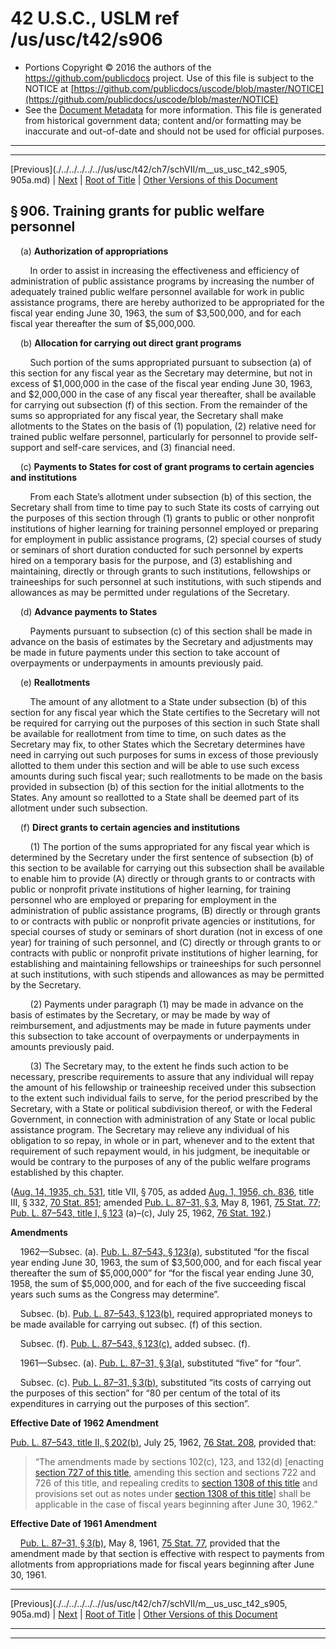 ---
---

# 42 U.S.C., USLM ref /us/usc/t42/s906

* Portions Copyright © 2016 the authors of the https://github.com/publicdocs project.
  Use of this file is subject to the NOTICE at [https://github.com/publicdocs/uscode/blob/master/NOTICE](https://github.com/publicdocs/uscode/blob/master/NOTICE)
* See the [Document Metadata](././../../../../..//README.md) for more information.
  This file is generated from historical government data; content and/or formatting may be inaccurate and out-of-date and should not be used for official purposes.

----------
----------

[Previous](./../../../../..//us/usc/t42/ch7/schVII/m__us_usc_t42_s905, 905a.md) | [Next](./../../../../..//us/usc/t42/ch7/schVII/m__us_usc_t42_s907.md) | [Root of Title](./../../../../../) | [Other Versions of this Document](https://publicdocs.github.io/go/links?ns=uslm&ref=%2Fus%2Fusc%2Ft42%2Fs906)

## § 906. Training grants for public welfare personnel

    (a) __Authorization of appropriations__ 

        In order to assist in increasing the effectiveness and efficiency of administration of public assistance programs by increasing the number of adequately trained public welfare personnel available for work in public assistance programs, there are hereby authorized to be appropriated for the fiscal year ending June 30, 1963, the sum of $3,500,000, and for each fiscal year thereafter the sum of $5,000,000.

    (b) __Allocation for carrying out direct grant programs__ 

        Such portion of the sums appropriated pursuant to subsection (a) of this section for any fiscal year as the Secretary may determine, but not in excess of $1,000,000 in the case of the fiscal year ending June 30, 1963, and $2,000,000 in the case of any fiscal year thereafter, shall be available for carrying out subsection (f) of this section. From the remainder of the sums so appropriated for any fiscal year, the Secretary shall make allotments to the States on the basis of (1) population, (2) relative need for trained public welfare personnel, particularly for personnel to provide self-support and self-care services, and (3) financial need.

    (c) __Payments to States for cost of grant programs to certain agencies and institutions__ 

        From each State’s allotment under subsection (b) of this section, the Secretary shall from time to time pay to such State its costs of carrying out the purposes of this section through (1) grants to public or other nonprofit institutions of higher learning for training personnel employed or preparing for employment in public assistance programs, (2) special courses of study or seminars of short duration conducted for such personnel by experts hired on a temporary basis for the purpose, and (3) establishing and maintaining, directly or through grants to such institutions, fellowships or traineeships for such personnel at such institutions, with such stipends and allowances as may be permitted under regulations of the Secretary.

    (d) __Advance payments to States__ 

        Payments pursuant to subsection (c) of this section shall be made in advance on the basis of estimates by the Secretary and adjustments may be made in future payments under this section to take account of overpayments or underpayments in amounts previously paid.

    (e) __Reallotments__ 

        The amount of any allotment to a State under subsection (b) of this section for any fiscal year which the State certifies to the Secretary will not be required for carrying out the purposes of this section in such State shall be available for reallotment from time to time, on such dates as the Secretary may fix, to other States which the Secretary determines have need in carrying out such purposes for sums in excess of those previously allotted to them under this section and will be able to use such excess amounts during such fiscal year; such reallotments to be made on the basis provided in subsection (b) of this section for the initial allotments to the States. Any amount so reallotted to a State shall be deemed part of its allotment under such subsection.

    (f) __Direct grants to certain agencies and institutions__ 

        (1) The portion of the sums appropriated for any fiscal year which is determined by the Secretary under the first sentence of subsection (b) of this section to be available for carrying out this subsection shall be available to enable him to provide (A) directly or through grants to or contracts with public or nonprofit private institutions of higher learning, for training personnel who are employed or preparing for employment in the administration of public assistance programs, (B) directly or through grants to or contracts with public or nonprofit private agencies or institutions, for special courses of study or seminars of short duration (not in excess of one year) for training of such personnel, and (C) directly or through grants to or contracts with public or nonprofit private institutions of higher learning, for establishing and maintaining fellowships or traineeships for such personnel at such institutions, with such stipends and allowances as may be permitted by the Secretary.

        (2) Payments under paragraph (1) may be made in advance on the basis of estimates by the Secretary, or may be made by way of reimbursement, and adjustments may be made in future payments under this subsection to take account of overpayments or underpayments in amounts previously paid.

        (3) The Secretary may, to the extent he finds such action to be necessary, prescribe requirements to assure that any individual will repay the amount of his fellowship or traineeship received under this subsection to the extent such individual fails to serve, for the period prescribed by the Secretary, with a State or political subdivision thereof, or with the Federal Government, in connection with administration of any State or local public assistance program. The Secretary may relieve any individual of his obligation to so repay, in whole or in part, whenever and to the extent that requirement of such repayment would, in his judgment, be inequitable or would be contrary to the purposes of any of the public welfare programs established by this chapter.

([Aug. 14, 1935, ch. 531][/us/act/1935-08-14/ch531], title VII, § 705, as added [Aug. 1, 1956, ch. 836][/us/act/1956-08-01/ch836], title III, § 332, [70 Stat. 851][/us/stat/70/851]; amended [Pub. L. 87–31, § 3][/us/pl/87/31/s3], May 8, 1961, [75 Stat. 77][/us/stat/75/77]; [Pub. L. 87–543, title I, § 123][/us/pl/87/543/s123] (a)–(c), July 25, 1962, [76 Stat. 192][/us/stat/76/192].)

 __Amendments__ 

    1962—Subsec. (a). [Pub. L. 87–543, § 123(a)][/us/pl/87/543/s123/a], substituted “for the fiscal year ending June 30, 1963, the sum of $3,500,000, and for each fiscal year thereafter the sum of $5,000,000” for “for the fiscal year ending June 30, 1958, the sum of $5,000,000, and for each of the five succeeding fiscal years such sums as the Congress may determine”.

    Subsec. (b). [Pub. L. 87–543, § 123(b)][/us/pl/87/543/s123/b], required appropriated moneys to be made available for carrying out subsec. (f) of this section.

    Subsec. (f). [Pub. L. 87–543, § 123(c)][/us/pl/87/543/s123/c], added subsec. (f).

    1961—Subsec. (a). [Pub. L. 87–31, § 3(a)][/us/pl/87/31/s3/a], substituted “five” for “four”.

    Subsec. (c). [Pub. L. 87–31, § 3(b)][/us/pl/87/31/s3/b], substituted “its costs of carrying out the purposes of this section” for “80 per centum of the total of its expenditures in carrying out the purposes of this section”.

 __Effective Date of 1962 Amendment__ 

[Pub. L. 87–543, title II, § 202(b)][/us/pl/87/543/s202/b], July 25, 1962, [76 Stat. 208][/us/stat/76/208], provided that: 

> “The amendments made by sections 102(c), 123, and 132(d) \[enacting [section 727 of this title][/us/usc/t42/s727], amending this section and sections 722 and 726 of this title, and repealing credits to [section 1308 of this title][/us/usc/t42/s1308] and provisions set out as notes under [section 1308 of this title][/us/usc/t42/s1308]\] shall be applicable in the case of fiscal years beginning after June 30, 1962.”

 __Effective Date of 1961 Amendment__ 

    [Pub. L. 87–31, § 3(b)][/us/pl/87/31/s3/b], May 8, 1961, [75 Stat. 77][/us/stat/75/77], provided that the amendment made by that section is effective with respect to payments from allotments from appropriations made for fiscal years beginning after June 30, 1961.

----------

[Previous](./../../../../..//us/usc/t42/ch7/schVII/m__us_usc_t42_s905, 905a.md) | [Next](./../../../../..//us/usc/t42/ch7/schVII/m__us_usc_t42_s907.md) | [Root of Title](./../../../../../) | [Other Versions of this Document](https://publicdocs.github.io/go/links?ns=uslm&ref=%2Fus%2Fusc%2Ft42%2Fs906)

----------
----------

[/us/act/1935-08-14/ch531]: https://publicdocs.github.io/go/links?ns=uslm&ref=%2Fus%2Fact%2F1935-08-14%2Fch531
[/us/act/1956-08-01/ch836]: https://publicdocs.github.io/go/links?ns=uslm&ref=%2Fus%2Fact%2F1956-08-01%2Fch836
[/us/stat/70/851]: https://publicdocs.github.io/go/links?ns=uslm&ref=%2Fus%2Fstat%2F70%2F851
[/us/pl/87/31/s3]: https://publicdocs.github.io/go/links?ns=uslm&ref=%2Fus%2Fpl%2F87%2F31%2Fs3
[/us/stat/75/77]: https://publicdocs.github.io/go/links?ns=uslm&ref=%2Fus%2Fstat%2F75%2F77
[/us/pl/87/543/s123]: https://publicdocs.github.io/go/links?ns=uslm&ref=%2Fus%2Fpl%2F87%2F543%2Fs123
[/us/stat/76/192]: https://publicdocs.github.io/go/links?ns=uslm&ref=%2Fus%2Fstat%2F76%2F192
[/us/pl/87/543/s123/a]: https://publicdocs.github.io/go/links?ns=uslm&ref=%2Fus%2Fpl%2F87%2F543%2Fs123%2Fa
[/us/pl/87/543/s123/b]: https://publicdocs.github.io/go/links?ns=uslm&ref=%2Fus%2Fpl%2F87%2F543%2Fs123%2Fb
[/us/pl/87/543/s123/c]: https://publicdocs.github.io/go/links?ns=uslm&ref=%2Fus%2Fpl%2F87%2F543%2Fs123%2Fc
[/us/pl/87/31/s3/a]: https://publicdocs.github.io/go/links?ns=uslm&ref=%2Fus%2Fpl%2F87%2F31%2Fs3%2Fa
[/us/pl/87/31/s3/b]: https://publicdocs.github.io/go/links?ns=uslm&ref=%2Fus%2Fpl%2F87%2F31%2Fs3%2Fb
[/us/pl/87/543/s202/b]: https://publicdocs.github.io/go/links?ns=uslm&ref=%2Fus%2Fpl%2F87%2F543%2Fs202%2Fb
[/us/stat/76/208]: https://publicdocs.github.io/go/links?ns=uslm&ref=%2Fus%2Fstat%2F76%2F208
[/us/usc/t42/s727]: https://publicdocs.github.io/go/links?ns=uslm&ref=%2Fus%2Fusc%2Ft42%2Fs727
[/us/usc/t42/s1308]: https://publicdocs.github.io/go/links?ns=uslm&ref=%2Fus%2Fusc%2Ft42%2Fs1308
[/us/usc/t42/s1308]: https://publicdocs.github.io/go/links?ns=uslm&ref=%2Fus%2Fusc%2Ft42%2Fs1308
[/us/pl/87/31/s3/b]: https://publicdocs.github.io/go/links?ns=uslm&ref=%2Fus%2Fpl%2F87%2F31%2Fs3%2Fb
[/us/stat/75/77]: https://publicdocs.github.io/go/links?ns=uslm&ref=%2Fus%2Fstat%2F75%2F77


